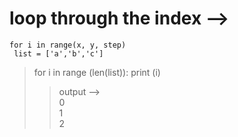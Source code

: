 # loop through the index --> 
`for i in range(x, y, step)`\
` list = ['a','b','c']` 
> for i in range (len(list)):
>    print (i)
>> output --> \
>>0\
>>1\
>>2 

